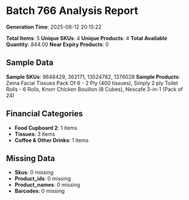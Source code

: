 # Batch 766 Analysis Report

**Generation Time**: 2025-08-12 20:15:22

**Total Items**: 5
**Unique SKUs**: 4
**Unique Products**: 4
**Total Available Quantity**: 844.00
**Near Expiry Products**: 0

## Sample Data
**Sample SKUs**: 9648429, 362171, 13524782, 1376028
**Sample Products**: Zeina Facial Tissues Pack Of 6 - 2 Ply (400 tissues), Simply 2 ply Toilet Rolls - 6 Rolls, Knorr Chicken Bouillon (8 Cubes), Nescafe 3-in-1 (Pack of 24)

## Financial Categories
- **Food Cupboard 2**: 1 items
- **Tissues**: 3 items
- **Coffee & Other Drinks**: 1 items

## Missing Data
- **Skus**: 0 missing
- **Product_ids**: 0 missing
- **Product_names**: 0 missing
- **Barcodes**: 0 missing
